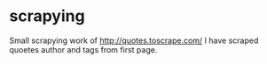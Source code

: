 # scrapying
Small scrapying work of http://quotes.toscrape.com/
I have scraped quoetes author and tags from first page.
